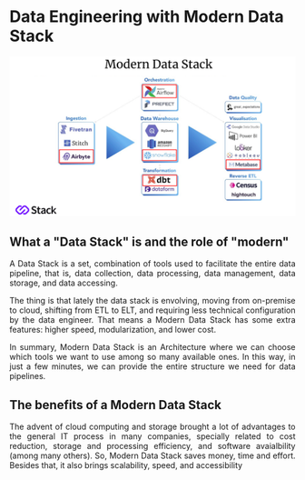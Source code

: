 # Data Engineering with Modern Data Stack

<p align="center">
  <img src="../images/mds.png" >
</p>

## What a "Data Stack" is and the role of "modern"




<p align="justify">
A Data Stack is a set, combination of tools used to facilitate the entire data pipeline, that is, data collection, data processing, data management, data storage, and data accessing. 
</p>

<p align="justify">
The thing is that lately the data stack is envolving, moving from on-premise to cloud, shifting from ETL to ELT, and requiring less technical configuration by the data engineer. That means a Modern Data Stack has some extra features: higher speed, modularization, and lower cost.
</p>

<p align="justify">
In summary, Modern Data Stack is an Architecture where we can choose which tools we want to use among so many available ones. In this way, in just a few minutes, we can provide the entire structure we need for data pipelines.
</p>


## The benefits of a Modern Data Stack

<p align="justify">
The advent of cloud computing and storage brought a lot of advantages to the general IT process in many companies, specially related to cost reduction, storage and processing efficiency, and software avaialbility (among many others). So, Modern Data Stack saves money, time and effort. Besides that, it also brings scalability, speed, and accessibility
</p>
